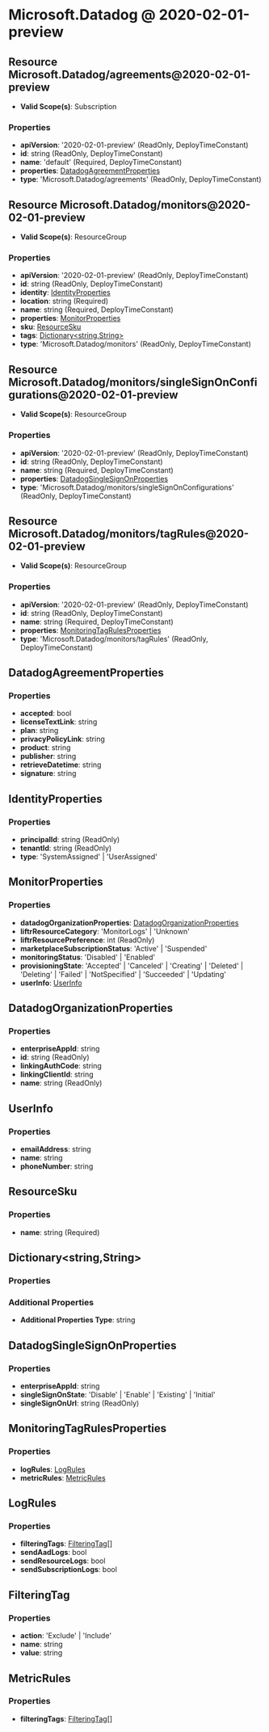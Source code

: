 # Microsoft.Datadog @ 2020-02-01-preview

## Resource Microsoft.Datadog/agreements@2020-02-01-preview
* **Valid Scope(s)**: Subscription
### Properties
* **apiVersion**: '2020-02-01-preview' (ReadOnly, DeployTimeConstant)
* **id**: string (ReadOnly, DeployTimeConstant)
* **name**: 'default' (Required, DeployTimeConstant)
* **properties**: [DatadogAgreementProperties](#datadogagreementproperties)
* **type**: 'Microsoft.Datadog/agreements' (ReadOnly, DeployTimeConstant)

## Resource Microsoft.Datadog/monitors@2020-02-01-preview
* **Valid Scope(s)**: ResourceGroup
### Properties
* **apiVersion**: '2020-02-01-preview' (ReadOnly, DeployTimeConstant)
* **id**: string (ReadOnly, DeployTimeConstant)
* **identity**: [IdentityProperties](#identityproperties)
* **location**: string (Required)
* **name**: string (Required, DeployTimeConstant)
* **properties**: [MonitorProperties](#monitorproperties)
* **sku**: [ResourceSku](#resourcesku)
* **tags**: [Dictionary<string,String>](#dictionarystringstring)
* **type**: 'Microsoft.Datadog/monitors' (ReadOnly, DeployTimeConstant)

## Resource Microsoft.Datadog/monitors/singleSignOnConfigurations@2020-02-01-preview
* **Valid Scope(s)**: ResourceGroup
### Properties
* **apiVersion**: '2020-02-01-preview' (ReadOnly, DeployTimeConstant)
* **id**: string (ReadOnly, DeployTimeConstant)
* **name**: string (Required, DeployTimeConstant)
* **properties**: [DatadogSingleSignOnProperties](#datadogsinglesignonproperties)
* **type**: 'Microsoft.Datadog/monitors/singleSignOnConfigurations' (ReadOnly, DeployTimeConstant)

## Resource Microsoft.Datadog/monitors/tagRules@2020-02-01-preview
* **Valid Scope(s)**: ResourceGroup
### Properties
* **apiVersion**: '2020-02-01-preview' (ReadOnly, DeployTimeConstant)
* **id**: string (ReadOnly, DeployTimeConstant)
* **name**: string (Required, DeployTimeConstant)
* **properties**: [MonitoringTagRulesProperties](#monitoringtagrulesproperties)
* **type**: 'Microsoft.Datadog/monitors/tagRules' (ReadOnly, DeployTimeConstant)

## DatadogAgreementProperties
### Properties
* **accepted**: bool
* **licenseTextLink**: string
* **plan**: string
* **privacyPolicyLink**: string
* **product**: string
* **publisher**: string
* **retrieveDatetime**: string
* **signature**: string

## IdentityProperties
### Properties
* **principalId**: string (ReadOnly)
* **tenantId**: string (ReadOnly)
* **type**: 'SystemAssigned' | 'UserAssigned'

## MonitorProperties
### Properties
* **datadogOrganizationProperties**: [DatadogOrganizationProperties](#datadogorganizationproperties)
* **liftrResourceCategory**: 'MonitorLogs' | 'Unknown'
* **liftrResourcePreference**: int (ReadOnly)
* **marketplaceSubscriptionStatus**: 'Active' | 'Suspended'
* **monitoringStatus**: 'Disabled' | 'Enabled'
* **provisioningState**: 'Accepted' | 'Canceled' | 'Creating' | 'Deleted' | 'Deleting' | 'Failed' | 'NotSpecified' | 'Succeeded' | 'Updating'
* **userInfo**: [UserInfo](#userinfo)

## DatadogOrganizationProperties
### Properties
* **enterpriseAppId**: string
* **id**: string (ReadOnly)
* **linkingAuthCode**: string
* **linkingClientId**: string
* **name**: string (ReadOnly)

## UserInfo
### Properties
* **emailAddress**: string
* **name**: string
* **phoneNumber**: string

## ResourceSku
### Properties
* **name**: string (Required)

## Dictionary<string,String>
### Properties
### Additional Properties
* **Additional Properties Type**: string

## DatadogSingleSignOnProperties
### Properties
* **enterpriseAppId**: string
* **singleSignOnState**: 'Disable' | 'Enable' | 'Existing' | 'Initial'
* **singleSignOnUrl**: string (ReadOnly)

## MonitoringTagRulesProperties
### Properties
* **logRules**: [LogRules](#logrules)
* **metricRules**: [MetricRules](#metricrules)

## LogRules
### Properties
* **filteringTags**: [FilteringTag](#filteringtag)[]
* **sendAadLogs**: bool
* **sendResourceLogs**: bool
* **sendSubscriptionLogs**: bool

## FilteringTag
### Properties
* **action**: 'Exclude' | 'Include'
* **name**: string
* **value**: string

## MetricRules
### Properties
* **filteringTags**: [FilteringTag](#filteringtag)[]

